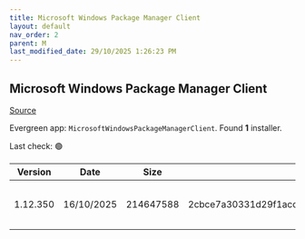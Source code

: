 ```yaml
---
title: Microsoft Windows Package Manager Client
layout: default
nav_order: 2
parent: M
last_modified_date: 29/10/2025 1:26:23 PM
---
```


## Microsoft Windows Package Manager Client

[Source](https://docs.microsoft.com/en-us/windows/package-manager/)

Evergreen app: `MicrosoftWindowsPackageManagerClient`. Found **1** installer.

Last check: 🟢

| Version  | Date       | Size      | Sha256                                                           | Architecture | InstallerType | Type       | URI                                                                                                                                                                                                                                                      |
| -------- | ---------- | --------- | ---------------------------------------------------------------- | ------------ | ------------- | ---------- | -------------------------------------------------------------------------------------------------------------------------------------------------------------------------------------------------------------------------------------------------------- |
| 1.12.350 | 16/10/2025 | 214647588 | 2cbce7a30331d29f1acc8e71524c22ed6e73d478dcf409b8e8eec4821bea43a5 | x86          | Default       | msixbundle | [https://github.com/microsoft/winget-cli/releases/download/v1.12.350/Microsoft.DesktopAppInstaller_8wekyb3d8bbwe.msixbundle](https://github.com/microsoft/winget-cli/releases/download/v1.12.350/Microsoft.DesktopAppInstaller_8wekyb3d8bbwe.msixbundle) |
